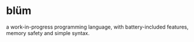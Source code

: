 # blüm
a work-in-progress programming language, with battery-included features, memory safety and simple syntax.
